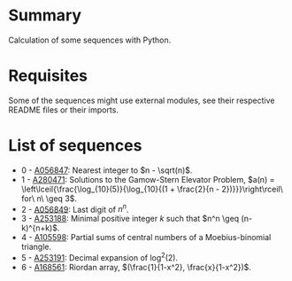 # Summary
Calculation of some sequences with Python.

# Requisites
Some of the sequences might use external modules, see their respective README files or their imports.

# List of sequences
- 0 - [A056847](https://oeis.org/A056847): Nearest integer to $n - \sqrt(n)$.
- 1 - [A280471](https://oeis.org/A280471): Solutions to the Gamow-Stern Elevator Problem, $a(n) = \left\lceil{\frac{\log_{10}(5)}{\log_{10}{(1 + \frac{2}{n - 2})}}}\right\rceil\ for\ n\ \geq 3$.
- 2 - [A056849](https://oeis.org/A056849): Last digit of $n^n$.
- 3 - [A253188](https://oeis.org/A253188): Minimal positive integer $k$ such that $n^n \geq (n-k)^{n+k)$.
- 4 - [A105598](https://oeis.org/A105598): Partial sums of central numbers of a Moebius-binomial triangle.
- 5 - [A253191](https://oeis.org/A253191): Decimal expansion of $\log^2(2)$.
- 6 - [A168561](https://oeis.org/A168561): Riordan array, $(\frac{1}{1-x^2}, \frac{x}{1-x^2})$.
